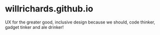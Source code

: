 # willrichards.github.io
UX for the greater good, inclusive design because we should, code thinker, gadget tinker and ale drinker!
